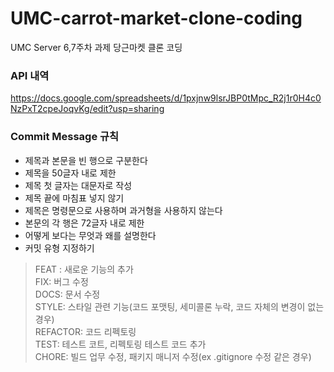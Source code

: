 # UMC-carrot-market-clone-coding
UMC Server 6,7주차 과제
당근마켓 클론 코딩


### API 내역
https://docs.google.com/spreadsheets/d/1pxjnw9lsrJBP0tMpc_R2j1r0H4c0NzPxT2cpeJoqvKg/edit?usp=sharing

### Commit Message 규칙
- 제목과 본문을 빈 행으로 구분한다
- 제목을 50글자 내로 제한
- 제목 첫 글자는 대문자로 작성
- 제목 끝에 마침표 넣지 않기
- 제목은 명령문으로 사용하며 과거형을 사용하지 않는다
- 본문의 각 행은 72글자 내로 제한
- 어떻게 보다는 무엇과 왜를 설명한다
- 커밋 유형 지정하기
> FEAT : 새로운 기능의 추가  
> FIX: 버그 수정  
> DOCS: 문서 수정  
> STYLE: 스타일 관련 기능(코드 포맷팅, 세미콜론 누락, 코드 자체의 변경이 없는 경우)  
> REFACTOR: 코드 리펙토링  
> TEST: 테스트 코트, 리펙토링 테스트 코드 추가  
> CHORE: 빌드 업무 수정, 패키지 매니저 수정(ex .gitignore 수정 같은 경우)  


